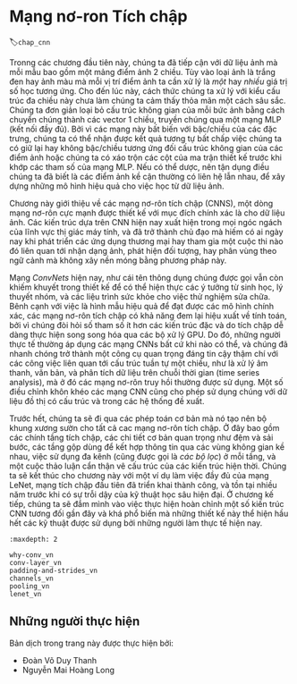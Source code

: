 <!-- ===================== Bắt đầu dịch  ==================== -->
<!-- ========================================= REVISE BẮT ĐẦU =================================== -->

<!--
# Convolutional Neural Networks
-->

# Mạng nơ-ron Tích chập
:label:`chap_cnn`

<!--
In earlier chapters, we came up against image data, for which each example consists of a 2D grid of pixels.
Depending on whether we're handling black-and-white or color images, each pixel location might be associated with either *one* or *multiple* numerical values, respectively.
Until now, our way of dealing with this rich structure was deeply unsatisfying.
We simply discarded each image's spatial structure by flattening them into 1D vectors, feeding them through a (fully connected) MLP.
Because these networks invariant to the order of the features we could get similar results regardless of whether 
we preserve an order corresponding ot the spatial structure of the pixels or if we permute the columns of our design matrix before fitting the MLP's parameters.
Preferably, we would leverage our prior knowledge that nearby pixels are typically related to each other, to build efficient models for learning from image data.
-->

Tronng các chương đầu tiên này, chúng ta đã tiếp cận với dữ liệu ảnh mà mỗi mẫu bao gồm một mảng điểm ảnh 2 chiều.
Tùy vào loại ảnh là trắng đen hay ảnh màu mà mỗi vị trí điểm ảnh ta cần xử lý là *một* hay *nhiều* giá trị số học tương ứng. 
Cho đến lúc này, cách thức chúng ta xử lý với kiểu cấu trúc đa chiều này chưa làm chúng ta cảm thấy thỏa mãn một cách sâu sắc.
Chúng ta đơn giản loại bỏ cấu trúc không gian của mỗi bức ảnh bằng cách chuyển chúng thành các vector 1 chiều, truyền chúng qua một mạng MLP (kết nối đầy đủ).
Bởi vì các mạng này bất biến với bậc/chiều của các đặc trưng, chúng ta có thể nhận được kết quả tương tự bất chấp việc chúng ta có giữ lại hay không bậc/chiều tương ứng đối cấu trúc không gian của các điểm ảnh hoặc chúng ta có xáo trộn các cột của ma trận thiết kế trước khi khớp các tham số của mạng MLP. 
Nếu có thể dược, nên tận dụng điều chúng ta đã biết là các điểm ảnh kề cận thường có liên hệ lẫn nhau, để xây dựng những mô hình hiệu quả cho việc học từ dữ liệu ảnh.

<!--
This chapter introduces convolutional neural networks (CNNs), a powerful family of neural networks that were designed for precisely this purpose.
CNN-based architectures are now ubiquitous in the field of computer vision, and have become so dominant that hardly anyone 
today would develop a commercial application or enter a competition related to image recognition, object detection, or semantic segmentation, without building off of this approach.
-->

Chương này giới thiệu về các mạng nơ-rôn tích chập (CNNS), một dòng mạng nơ-rôn cực mạnh được thiết kế với mục đích chính xác là cho dữ liệu ảnh. 
Các kiến trúc dựa trên CNN hiện nay xuất hiện trong mọi ngóc ngách của lĩnh vực thị giác máy tính, và đã trở thành chủ đạo mà hiếm có ai ngày nay khi phát triển các ứng dụng thương mại hay tham gia một cuộc thi nào đó liên quan tới nhận dạng ảnh, phát hiện đối tượng, hay phân vùng theo ngữ cảnh mà không xây nền móng bằng phương pháp này.

<!--
Modern *ConvNets*, as they are called colloquially owe their design to inspirations from biology, group theory, and a healthy dose of experimental tinkering.
In addition to their sample efficiency in achieving accurate models, convolutional neural networks tend to be computationally efficient, 
both because they require fewer parameters than dense architectures and because convolutions are easy to parallelize across GPU cores.
Consequently, practitioners often apply CNNs whenever possible, and increasingly they have emerged as credible competitors even on tasks with 1D sequence structure, 
such as audio, text, and time series analysis, where recurrent neural networks are conventionally used.
Some clever adaptations of CNNs have also brought them to bear on graph-structured data and in recommender systems.
-->

Mạng *ConvNets* hiện nay, như cái tên thông dụng chúng được gọi vẫn còn khiếm khuyết trong thiết kế để có thể hiện thực các ý tưởng từ sinh học, lý thuyết nhóm, và các liệu trình sức khỏe cho việc thử nghiệm sửa chữa.
Bênh cạnh với việc là hình mẫu hiệu quả để đạt được các mô hình chính xác, các mạng nơ-rôn tích chập có khả năng đem lại hiệu xuất về tính toán, bởi vì chúng đòi hỏi số tham số ít hơn các kiến trúc đặc và do tích chập dễ dàng thực hiện song song hóa qua các bộ xử lý GPU. 
Do đó, những người thực tế thường áp dụng các mạng CNNs bất cứ khi nào có thể, và chúng đã nhanh chóng trở thành một công cụ quan trọng đáng tin cậy thậm chí với các công việc liên quan tới cấu trúc tuần tự một chiều,
như là xử lý âm thanh, văn bản, và phân tích dữ liệu trên chuỗi thời gian (time series analysis), mà ở đó các mạng nơ-rôn truy hồi thường được sử dụng. 
Một số điều chỉnh khôn khéo các mạng CNN cũng cho phép sử dụng chúng với dữ liệu đồ thị có cấu trúc và trong các hệ thống đề xuất.  

<!--
First, we will walk through the basic operations that comprise the backbone of all convolutional networks.
These include the convolutional layers themselves, nitty-gritty details including padding and stride, 
the pooling layers used to aggregate information across adjacent spatial regions, the use of multiple *channels* (also called *filters*) at each layer, 
and a careful discussion of the structure of modern architectures.
We will conclude the chapter with a full working example of LeNet, the first convolutional network successfully deployed, long before the rise of modern deep learning.
In the next chapter, we will dive into full implementations of some popular and 
comparatively recent CNN architectures whose designs representat most of the techniques commonly used by modern practitioners.
-->

Trước hết, chúng ta sẽ đi qua các phép toán cơ bản mà nó tạo nên bộ khung xương sườn cho tất cả cac mạng nơ-rôn tích chập.
Ở đây bao gồm các chính tầng tích chập, các chi tiết cơ bản quan trọng như đệm và sải bước, các tầng gộp dùng để kết hợp thông tin qua các vùng không gian kề nhau, việc sử dụng đa kênh (cũng được gọi là *các bộ lọc*) ở mỗi tầng,
và một cuộc thảo luận cẩn thận vê cấu trúc của các kiến trúc hiện thời. 
Chúng ta sẽ kết thúc cho chương này với một ví dụ làm việc đầy đủ của mạng LeNet, mạng tích chập đầu tiên đã triển khai thành công, và tồn tại nhiều năm trước khi có sự trỗi dậy của kỹ thuật học sâu hiện đại. 
Ở chương kế tiếp, chúng ta sẽ đắm mình vào việc thực hiện hoàn chỉnh một số kiến trúc CNN tương đối gần đây và khá phổ biến mà những thiết kế này thể hiện hầu hết các kỹ thuật được sử dụng bởi những người làm thực tế hiện nay. 

```toc
:maxdepth: 2

why-conv_vn
conv-layer_vn
padding-and-strides_vn
channels_vn
pooling_vn
lenet_vn
```

<!-- ===================== Kết thúc dịch  ==================== -->
<!-- ========================================= REVISE KẾT THÚC ===================================-->

## Những người thực hiện
Bản dịch trong trang này được thực hiện bởi:
<!--
Tác giả của mỗi Pull Request điền tên mình và tên những người review mà bạn thấy
hữu ích vào từng phần tương ứng. Mỗi dòng một tên, bắt đầu bằng dấu `*`.

Lưu ý:
* Nếu reviewer không cung cấp tên, bạn có thể dùng tên tài khoản GitHub của họ
với dấu `@` ở đầu. Ví dụ: @aivivn.

* Tên đầy đủ của các reviewer có thể được tìm thấy tại https://github.com/aivivn/d2l-vn/blob/master/docs/contributors_info.md
-->

* Đoàn Võ Duy Thanh
* Nguyễn Mai Hoàng Long
